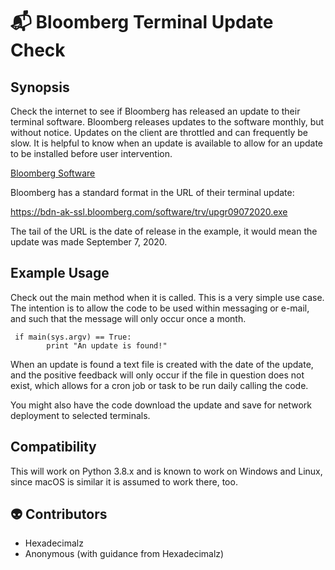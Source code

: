 # 📬 Bloomberg Terminal Update Check

## Synopsis 

Check the internet to see if Bloomberg has released an update to their terminal software. Bloomberg releases updates to the software monthly, but without notice. Updates on the client are throttled and can frequently be slow. It is helpful to know when an update is available to allow for an update to be installed before user intervention. 

[Bloomberg Software](https://www.bloomberg.com/professional/downloads/)

Bloomberg has a standard format in the URL of their terminal update:
 
https://bdn-ak-ssl.bloomberg.com/software/trv/upgr09072020.exe

The tail of the URL is the date of release in the example, it would mean the update was made September 7, 2020.

## Example Usage 

Check out the main method when it is called. This is a very simple use case. 
The intention is to allow the code to be used within messaging or e-mail, and such that the message will only occur once a month. 

```
 if main(sys.argv) == True:
        print "An update is found!"
```

When an update is found a text file is created with the date of the update, and the 
positive feedback will only occur if the file in question does not exist, which allows for a cron job or task to be run daily calling the code. 

You might also have the code download the update and save for network deployment to selected terminals. 

## Compatibility 

This will work on Python 3.8.x and is known to work on Windows and Linux, since macOS is similar it is assumed to work there, too. 

## 👽 Contributors

* Hexadecimalz
* Anonymous (with guidance from Hexadecimalz)
